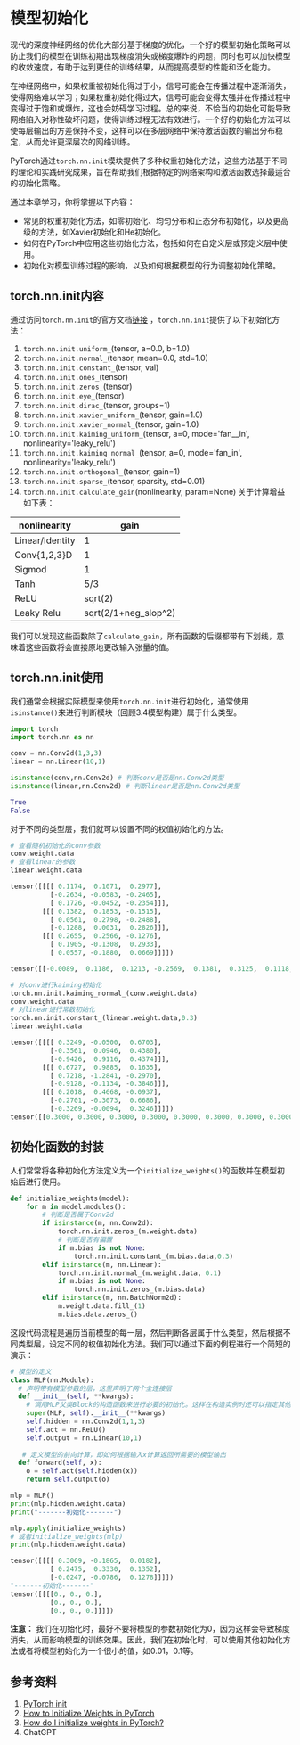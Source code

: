 # 模型初始化
现代的深度神经网络的优化大部分基于梯度的优化，一个好的模型初始化策略可以防止我们的模型在训练初期出现梯度消失或梯度爆炸的问题，同时也可以加快模型的收敛速度，有助于达到更佳的训练结果，从而提高模型的性能和泛化能力。

在神经网络中，如果权重被初始化得过于小，信号可能会在传播过程中逐渐消失，使得网络难以学习；如果权重初始化得过大，信号可能会变得太强并在传播过程中变得过于饱和或爆炸，这也会妨碍学习过程。总的来说，不恰当的初始化可能导致网络陷入对称性破坏问题，使得训练过程无法有效进行。一个好的初始化方法可以使每层输出的方差保持不变，这样可以在多层网络中保持激活函数的输出分布稳定，从而允许更深层次的网络训练。

PyTorch通过`torch.nn.init`模块提供了多种权重初始化方法，这些方法基于不同的理论和实践研究成果，旨在帮助我们根据特定的网络架构和激活函数选择最适合的初始化策略。

通过本章学习，你将掌握以下内容：

- 常见的权重初始化方法，如零初始化、均匀分布和正态分布初始化，以及更高级的方法，如Xavier初始化和He初始化。
- 如何在PyTorch中应用这些初始化方法，包括如何在自定义层或预定义层中使用。
- 初始化对模型训练过程的影响，以及如何根据模型的行为调整初始化策略。

## torch.nn.init内容
通过访问`torch.nn.init`的官方文档[链接](https://pytorch.org/docs/stable/nn.init.html) ，`torch.nn.init`提供了以下初始化方法：

1. `torch.nn.init.uniform_`(tensor, a=0.0, b=1.0) 
2. `torch.nn.init.normal_`(tensor, mean=0.0, std=1.0)
3. `torch.nn.init.constant_`(tensor, val)
4. `torch.nn.init.ones_`(tensor)
5. `torch.nn.init.zeros_`(tensor)
6. `torch.nn.init.eye_`(tensor)
7. `torch.nn.init.dirac_`(tensor, groups=1)
8.  `torch.nn.init.xavier_uniform_`(tensor, gain=1.0)
9. `torch.nn.init.xavier_normal_`(tensor, gain=1.0)
10. `torch.nn.init.kaiming_uniform_`(tensor, a=0, mode='fan__in', nonlinearity='leaky_relu')
11. `torch.nn.init.kaiming_normal_`(tensor, a=0, mode='fan_in', nonlinearity='leaky_relu')
12. `torch.nn.init.orthogonal_`(tensor, gain=1)
13. `torch.nn.init.sparse_`(tensor, sparsity, std=0.01)
14. `torch.nn.init.calculate_gain`(nonlinearity, param=None)
    关于计算增益如下表：

|nonlinearity|gain|
| ---- | ---- |
|Linear/Identity|1|
|Conv{1,2,3}D|1|
|Sigmod|1|
|Tanh|5/3|
|ReLU|sqrt(2)|
|Leaky Relu|sqrt(2/1+neg_slop^2)|

我们可以发现这些函数除了`calculate_gain`，所有函数的后缀都带有下划线，意味着这些函数将会直接原地更改输入张量的值。

## torch.nn.init使用
我们通常会根据实际模型来使用`torch.nn.init`进行初始化，通常使用`isinstance()`来进行判断模块（回顾3.4模型构建）属于什么类型。
```python
import torch
import torch.nn as nn

conv = nn.Conv2d(1,3,3)
linear = nn.Linear(10,1)

isinstance(conv,nn.Conv2d) # 判断conv是否是nn.Conv2d类型
isinstance(linear,nn.Conv2d) # 判断linear是否是nn.Conv2d类型
```
```python
True
False
```
对于不同的类型层，我们就可以设置不同的权值初始化的方法。
```python
# 查看随机初始化的conv参数
conv.weight.data
# 查看linear的参数
linear.weight.data
```
```python
tensor([[[[ 0.1174,  0.1071,  0.2977],
          [-0.2634, -0.0583, -0.2465],
          [ 0.1726, -0.0452, -0.2354]]],
        [[[ 0.1382,  0.1853, -0.1515],
          [ 0.0561,  0.2798, -0.2488],
          [-0.1288,  0.0031,  0.2826]]],
        [[[ 0.2655,  0.2566, -0.1276],
          [ 0.1905, -0.1308,  0.2933],
          [ 0.0557, -0.1880,  0.0669]]]])

tensor([[-0.0089,  0.1186,  0.1213, -0.2569,  0.1381,  0.3125,  0.1118, -0.0063, -0.2330,  0.1956]])
```
```python
# 对conv进行kaiming初始化
torch.nn.init.kaiming_normal_(conv.weight.data)
conv.weight.data
# 对linear进行常数初始化
torch.nn.init.constant_(linear.weight.data,0.3)
linear.weight.data
```
```python
tensor([[[[ 0.3249, -0.0500,  0.6703],
          [-0.3561,  0.0946,  0.4380],
          [-0.9426,  0.9116,  0.4374]]],
        [[[ 0.6727,  0.9885,  0.1635],
          [ 0.7218, -1.2841, -0.2970],
          [-0.9128, -0.1134, -0.3846]]],
        [[[ 0.2018,  0.4668, -0.0937],
          [-0.2701, -0.3073,  0.6686],
          [-0.3269, -0.0094,  0.3246]]]])
tensor([[0.3000, 0.3000, 0.3000, 0.3000, 0.3000, 0.3000, 0.3000, 0.3000, 0.3000,0.3000]])
```
##  初始化函数的封装
人们常常将各种初始化方法定义为一个`initialize_weights()`的函数并在模型初始后进行使用。
```python
def initialize_weights(model):
	for m in model.modules():
		# 判断是否属于Conv2d
		if isinstance(m, nn.Conv2d):
			torch.nn.init.zeros_(m.weight.data)
			# 判断是否有偏置
			if m.bias is not None:
				torch.nn.init.constant_(m.bias.data,0.3)
		elif isinstance(m, nn.Linear):
			torch.nn.init.normal_(m.weight.data, 0.1)
			if m.bias is not None:
				torch.nn.init.zeros_(m.bias.data)
		elif isinstance(m, nn.BatchNorm2d):
			m.weight.data.fill_(1) 		 
			m.bias.data.zeros_()	
```
这段代码流程是遍历当前模型的每一层，然后判断各层属于什么类型，然后根据不同类型层，设定不同的权值初始化方法。我们可以通过下面的例程进行一个简短的演示：
```python
# 模型的定义
class MLP(nn.Module):
  # 声明带有模型参数的层，这里声明了两个全连接层
  def __init__(self, **kwargs):
    # 调用MLP父类Block的构造函数来进行必要的初始化。这样在构造实例时还可以指定其他函数
    super(MLP, self).__init__(**kwargs)
    self.hidden = nn.Conv2d(1,1,3)
    self.act = nn.ReLU()
    self.output = nn.Linear(10,1)
    
   # 定义模型的前向计算，即如何根据输入x计算返回所需要的模型输出
  def forward(self, x):
    o = self.act(self.hidden(x))
    return self.output(o)

mlp = MLP()
print(mlp.hidden.weight.data)
print("-------初始化-------")

mlp.apply(initialize_weights)
# 或者initialize_weights(mlp)
print(mlp.hidden.weight.data)
```
```python
tensor([[[[ 0.3069, -0.1865,  0.0182],
          [ 0.2475,  0.3330,  0.1352],
          [-0.0247, -0.0786,  0.1278]]]])
"-------初始化-------"
tensor([[[[0., 0., 0.],
          [0., 0., 0.],
          [0., 0., 0.]]]])
```
**注意：**
我们在初始化时，最好不要将模型的参数初始化为0，因为这样会导致梯度消失，从而影响模型的训练效果。因此，我们在初始化时，可以使用其他初始化方法或者将模型初始化为一个很小的值，如0.01，0.1等。



## 参考资料

1. [PyTorch init](https://pytorch.org/docs/stable/nn.init.html)
2. [How to Initialize Weights in PyTorch](https://wandb.ai/wandb_fc/tips/reports/How-to-Initialize-Weights-in-PyTorch--VmlldzoxNjcwOTg1)
3. [How do I initialize weights in PyTorch?](https://stackoverflow.com/questions/49433936/how-do-i-initialize-weights-in-pytorch)
4. ChatGPT